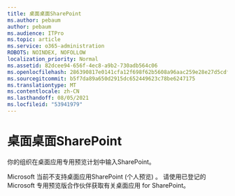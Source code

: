 ```yaml
---
title: 桌面桌面SharePoint
ms.author: pebaum
author: pebaum
ms.audience: ITPro
ms.topic: article
ms.service: o365-administration
ROBOTS: NOINDEX, NOFOLLOW
localization_priority: Normal
ms.assetid: 82dcee94-656f-4ec8-a9b2-730adb564c06
ms.openlocfilehash: 286390817e0141cfa12f698f62b5608a96aac259e28e27d5cdf6e0b1a935d752
ms.sourcegitcommit: b5f7da89a650d2915dc652449623c78be6247175
ms.translationtype: MT
ms.contentlocale: zh-CN
ms.lasthandoff: 08/05/2021
ms.locfileid: "53941979"
---
```

# <a name="desktop-app-for-sharepoint"></a>桌面桌面SharePoint

你的组织在桌面应用专用预览计划中输入SharePoint。

Microsoft 当前不支持桌面应用SharePoint (个人预览) 。 请使用已登记的 Microsoft 专用预览版合作伙伴获取有关桌面应用 for SharePoint。

